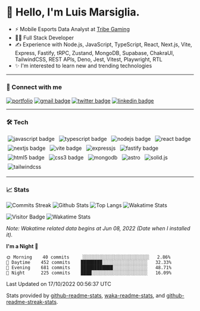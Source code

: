 # 👋 Hello, I'm Luis Marsiglia.

- ⚡ Mobile Esports Data Analyst at [Tribe Gaming][tribegaming] 
- 👨‍💻 Full Stack Developer
- ✍️ Experience with Node.js, JavaScript, TypeScript, React, Next.js, Vite, Express, Fastify, tRPC, Zustand, MongoDB, Supabase, ChakraUI, TailwindCSS, REST APIs, Deno, Jest, Vitest, Playwright, RTL 
- ✨ I'm interested to learn new and trending technologies

---

### 🔗 Connect with me
<p>
<a href="https://marsidev.xyz" title="Portfolio"><img align="center" src="https://img.shields.io/badge/Portfolio-008080?style=flat-square&link="https://marsidev.xyz" alt="portfolio" /></a>
<a href="mailto:marsiglia.business@gmail.com" title="marsiglia.business@gmail.com"><img align="center" src="https://img.shields.io/badge/Email-c14438?style=flat-square&logo=gmail&logoColor=white&link=mailto:marsiglia.business@gmail.com" alt="gmail badge" /></a>
<a href="https://twitter.com/marsigliacr" title="@marsigliacr on Twitter"><img align="center" src="https://img.shields.io/badge/@marsigliacr-1DA1F2?style=flat-square&logo=twitter&logoColor=white&link=https://twitter.com/marsigliacr" alt="twitter badge"/></a>
<a href="https://www.linkedin.com/in/marsidev" title="@marsidev on Linkedin"><img align="center" src="https://img.shields.io/badge/@marsidev-0A66C2?style=flat-square&logo=linkedin&logoColor=white&link=https://www.linkedin.com/in/marsidev" alt="linkedin badge"/></a>
</p>

---

### 🛠️ Tech 
<p align="left"> 
  <img src="https://img.shields.io/badge/JavaScript-F7DF1E?style=flat-square&logo=javascript&logoColor=black" alt="javascript badge" style="vertical-align:top; margin:4px">
  <img src="https://img.shields.io/badge/TypeScript-3178C6?style=flat-square&logo=typescript&logoColor=white" alt="typescript badge" style="vertical-align:top; margin:4px">
  <img src="https://img.shields.io/badge/Node.js-43853D?style=flat-square&logo=node.js&logoColor=white" alt="nodejs badge" style="vertical-align:top; margin:4px">
  <img src="https://img.shields.io/badge/React-007096?style=flat-square&logo=react&logoColor=white" alt="react badge" style="vertical-align:top; margin:4px">
  <img src="https://img.shields.io/badge/Next.js-000000?style=flat-square&logo=next.js&logoColor=white" alt="nextjs badge" style="vertical-align:top; margin:4px">
  <img src="https://img.shields.io/badge/Vite-646CFF?style=flat-square&logo=vite&logoColor=white" alt="vite badge" style="vertical-align:top; margin:4px">
  <img src="https://img.shields.io/badge/Express.js-000?style=flat-square&logo=express" alt="expressjs" style="vertical-align:top; margin:4px">
  <img src="https://img.shields.io/badge/Fastify-000?style=flat-square&logo=fastify" alt="fastify badge" style="vertical-align:top; margin:4px">
  <img src="https://img.shields.io/badge/HTML5-E34F26?style=flat-square&logo=css3&logoColor=white" alt="html5 badge" style="vertical-align:top; margin:4px">
  <img src="https://img.shields.io/badge/CSS3-1572B6?style=flat-square&logo=css3&logoColor=white" alt="css3 badge" style="vertical-align:top; margin:4px">
  <img src="https://img.shields.io/badge/MongoDB-47A248?style=flat-square&logo=mongodb&logoColor=white" alt="mongodb" style="vertical-align:top; margin:4px">
  <img src="https://img.shields.io/badge/Astro-000?style=flat-square&logo=astro" alt="astro" style="vertical-align:top; margin:4px">
  <img src="https://img.shields.io/badge/Solid.js-2C4F7C?style=flat-square&logo=solid" alt="solid.js" style="vertical-align:top; margin:4px">
  <img src="https://img.shields.io/badge/TailwindCSS-000?style=flat-square&logo=tailwindcss" alt="tailwindcss" style="vertical-align:top; margin:4px">
</p>

---

### 📈 Stats
![Commits Streak](https://github-readme-streak-stats.herokuapp.com/?user=marsidev&theme=buefy)
![Github Stats](https://github-readme-stats.vercel.app/api?username=marsidev&count_private=true&show_icons=true&count_private=true&border_radius=16&locale=en&include_all_commits=true&count_private=true&custom_title=GitHub%20Stats&disable_animations=false&theme=buefy)
![Top Langs](https://github-readme-stats.vercel.app/api/top-langs/?username=marsidev&hide=TeX,Procfile&layout=compact&border_radius=16&locale=en&disable_animations=false&theme=buefy)
![Wakatime Stats](https://github-readme-stats.vercel.app/api/wakatime?username=marsidev&border_radius=16&layout=default&theme=buefy&langs_count=10&hide=json,bash,yaml,reStructuredText,Git%20Config)

<!-- ![Visitor Badge](https://visitor-badge.laobi.icu/badge?page_id=marsidev) -->
![Visitor Badge](https://komarev.com/ghpvc/?username=marsidev&label=Profile%20views&color=0e75b6&style=flat-square)
![Wakatime Stats](https://wakatime.com/badge/user/7fee11fb-f30c-4ec4-9052-d9f582b1ebc4.svg?style=flat-square)

*Note: Wakatime related data begins at Jun 08, 2022 (Date when I installed it).*

<!--START_SECTION:waka-->
**I'm a Night 🦉** 

```text
🌞 Morning    40 commits     ░░░░░░░░░░░░░░░░░░░░░░░░░   2.86% 
🌆 Daytime    452 commits    ████████░░░░░░░░░░░░░░░░░   32.33% 
🌃 Evening    681 commits    ████████████░░░░░░░░░░░░░   48.71% 
🌙 Night      225 commits    ████░░░░░░░░░░░░░░░░░░░░░   16.09%

```


 Last Updated on 17/10/2022 00:56:37 UTC
<!--END_SECTION:waka-->

Stats provided by [github-readme-stats](https://github.com/anuraghazra/github-readme-stats), [waka-readme-stats](https://github.com/anmol098/waka-readme-stats), and [github-readme-streak-stats](https://github.com/DenverCoder1/github-readme-streak-stats).

<!--
---

### Support me
<p>
  <a href="https://www.buymeacoffee.com/marsi" title="https://www.buymeacoffee.com/marsi">
    <img src="https://cdn.buymeacoffee.com/buttons/v2/default-yellow.png" height="50" width="auto" alt="Buy me a cofee in buymeacoffee.com"  />
  </a>
  <a href="https://ko-fi.com/marsidev" title="https://ko-fi.com/marsidev">
    <img src="https://cdn.ko-fi.com/cdn/kofi3.png?v=3" height="50" width="auto" alt="Buy me a cofee in ko-fi.com"  />
  </a>
  <a href="https://cafecito.app/marsi" title="https://cafecito.app/marsi">
    <img src="https://cdn.cafecito.app/imgs/buttons/button_6.svg" height="50" width="auto" alt="Invitame un café en cafecito.app" />
  </a>
</p>
-->

[twitter]: https://twitter.com/marsigliacr
[tribegaming]: https://twitter.com/tribegaming

<!-- widgets and icons reference -->
<!-- https://github.com/anuraghazra/github-readme-stats -->
<!-- https://git.io/streak-stats -->
<!-- https://rahuldkjain.github.io -->
<!-- https://simpleicons.org -->
<!-- https://img.shields.io/ -->
